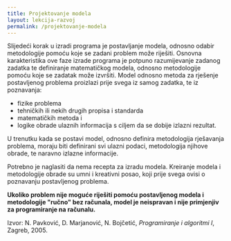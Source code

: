 ```yaml
---
title: Projektovanje modela
layout: lekcija-razvoj
permalink: /projektovanje-modela
---
```


Slijedeći korak u izradi programa je postavljanje modela, odnosno odabir metodologije pomoću koje se zadani problem može riješiti. Osnovna karakteristika ove faze izrade programa je potpuno razumijevanje zadanog zadatka te definiranje matematičkog modela, odnosno metodologije pomoću koje se zadatak može izvršiti. Model odnosno metoda za rješenje postavljenog problema proizlazi prije svega iz samog zadatka, te iz poznavanja:

- fizike problema
- tehničkih ili nekih drugih propisa i standarda
- matematičkih metoda i
- logike obrade ulaznih informacija s ciljem da se dobije izlazni rezultat.

U trenutku kada se postavi model, odnosno definira metodologija rješavanja problema, moraju biti definirani svi ulazni podaci, metodologija njihove obrade, te naravno izlazne informacije.

Potrebno je naglasiti da nema recepta za izradu modela. Kreiranje modela i metodologije obrade su umni i kreativni posao, koji prije svega ovisi o poznavanju postavljenog problema.

**Ukoliko problem nije moguće riješiti pomoću postavljenog modela i metodologije "ručno" bez računala, model je neispravan i nije primjenjiv za programiranje na računalu.**


Izvor: N. Pavković, D. Marjanović, N. Bojčetić, *Programiranje i algoritmi I*, Zagreb, 2005.
